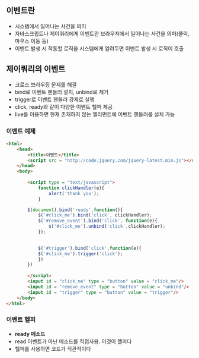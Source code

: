 ## 이벤트란
- 시스템에서 일어나는 사건을 의미
- 자바스크립트나 제이쿼리에게 이벤트란 브라우저에서 일어나는 사건을 의미(클릭, 마우스 이동 등)
- 이벤트 발생 시 작동할 로직을 시스템에게 알려두면 이벤트 발생 시 로직이 호출

## 제이쿼리의 이벤트
- 크로스 브라우징 문제를 해결
- bind로 이벤트 핸들러 설치, unbind로 제거
- trigger로 이벤트 핸들러 강제로 실행
- click, ready와 같이 다양한 이벤트 헬퍼 제공
- live를 이용하면 현재 존재하지 않는 엘리먼트에 이벤트 핸들러를 설치 가능

### 이벤트 예제
```html
<html>
    <head>
        <title>이벤트</title>
        <script src = "http://code.jquery.com/jquery-latest.min.js"></script>
    </head>
    <body>
        
        <script type = "text/javascript">
            function clickHandler(e){
                alert('thank you');
            }

        $(document).bind('ready',function(){
            $('#click_me').bind('click', clickHandler);
            $('#remove_event').bind('click', function(e){
                $('#click_me').unbind('click',clickHandler);
            });
           

            $('#trigger').bind('click',function(e){
            $('#click_me').trigger('click');
            })
        })
           
        </script>
        <input id = "click_me" type = "button" value = "click_me"/>
        <input id = "remove_event" type = "button" value = "unbind"/>
        <input id = "trigger" type = "button" value = "trigger"/>
    </body>
</html>
```

### 이벤트 헬퍼
- **ready 메소드**
- read 이벤트가 아닌 메소드를 직접사용. 이것이 헬퍼다
- 헬퍼를 사용하면 코드가 직관적이다
